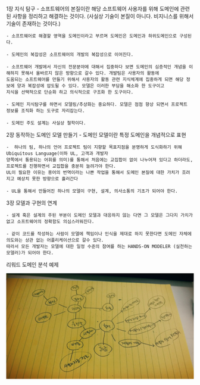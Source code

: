 1장 지식 탐구 
    - 소프트웨어의 본질이란 해당 소프트웨어 사용자를 위해 도메인에 관련된 사항을 정리하고 해결하는 것이다. (사실상 기술이 본질이 아니다. 비지니스를 위해서 기술이 
    존재하는 것이다.)

    - 소프트웨어로 해결할 영역을 도메인이라고 부르며 도메인은 도메인과 하위도메인으로 구성된다. 

    - 도메인의 복잡성은 소프트웨어의 개발의 복잡성으로 이어진다.

    - 소프트웨어 개발에서 자신의 전문분야에 대해서 집중하다 보면 도메인의 심층적인 개념을 이해하지 못해서 올바르지 않은 방향으로 갈수 있다. 개발팀은 사용자의 활동에 
    도움되는 소프트웨어를 만들기 위해서 사용자의 활동 관련 지식체계에 집중하게 되면 해당 정보에 양과 복잡성에 압도될 수 있다. 모델은 이러한 부담을 해소화 한 도구이고 
    지식을 선택적으로 단순화 하고 의식적으로 구조화 한 도구이다. 

    - 도메인 지식탐구를 하면서 모델링/추상화는 중요하다. 모델은 점점 향상 되면서 프로젝트 정보를 조직화 하는 도구로 자리잡는다. 

    - 도메인 주도 설계는 사실상 철학이다. 


2장 동작하는 도메인 모델 만들기 
    - 도메인 모델이란 특정 도메인을 개념적으로 표현 
  
    -  하나의 팀, 하나의 언어 프로젝트 팀이 지향할 목표지점을 분명하게 도식화하기 위해 Ubiquitous Language(이하 UL, 고객과 개발자 
    양쪽에서 통용되는 어휘를 의미)를 통해서 처음에는 교집합이 없이 나누어져 있다고 하더라도, 프로젝트를 진행하면서 교집합을 충분히 늘려가야 한다. 
    UL이 필요한 이유는 용어의 번역이라는 나쁜 작업을 통해서 도메인 본질에 대한 가치가 흐려지고 예상치 못한 방향으로 흘러간다

    - UL을 통해서 만들어진 하나의 모델이 구현, 설계, 의사소통의 기초가 되어야 한다.


 3장 모델과 구현의 연계 

    - 설계 혹은 설계의 주된 부분이 도메인 모델과 대응하지 않는 다면 그 모델은 그다지 가치가 없고 소프트웨어의 정확함도 의심스러워진다. 

    - 같이 코드를 작성하는 사람이 모델에 책임이나 인식을 제대로 하지 못한다면 도메인 자체에 의도와는 상관 없는 어플리케이션으로 갈수 있다. 
    따라서 모든 개발자는 모델에 대한 일정 수준의 참여를 하는 HANDS-ON MODELER (실천하는 모델러)가 되어야 한다. 
    
    
 리워드 도메인 분석 예제
 
![screenshot_20171221-151714](https://github.com/fbwotjq/DDD_STUDY/blob/master/CHAPTOR01-03/reward_domain.jpeg)
